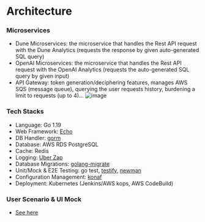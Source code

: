 # Architecture

### Microservices
* Dune Microservices: the microservice that handles the Rest API request with the Dune Analytics (requests the response by given auto-generated SQL query)
* OpenAI Microservices: the microservice that handles the Rest API request with the OpenAI Analytics (requests the auto-generated SQL query by given input)
* API Gateway: token generation/deciphering features, manages AWS SQS (message queue), querying the user requests history, burdening a limit to requests (up to 4)...
  ![image](https://user-images.githubusercontent.com/41055141/211517716-5b2873dc-1fe3-4324-b4ef-ac3d1316869b.png)

### Tech Stacks
* Language: Go 1.19
* Web Framework: [Echo](https://echo.labstack.com/guide/customization/)
* DB Handler: [gorm](https://gorm.io/)
* Database: AWS RDS PostgreSQL
* Cache: Redis
* Logging: [Uber Zap](https://github.com/uber-go/zap)
* Database Migrations: [golang-migrate](https://github.com/golang-migrate/migrate)
* Unit/Mock & E2E Testing: go test, [testify](https://github.com/stretchr/testify), [newman](https://github.com/postmanlabs/newman)
* Configuration Management: [konaf](https://github.com/knadh/koanf)
* Deployment: Kubernetes (Jenkins/AWS kops, AWS CodeBuild)

### User Scenario & UI Mock
* [See here](https://github.com/mentat-analytics/backend/issues/2)
